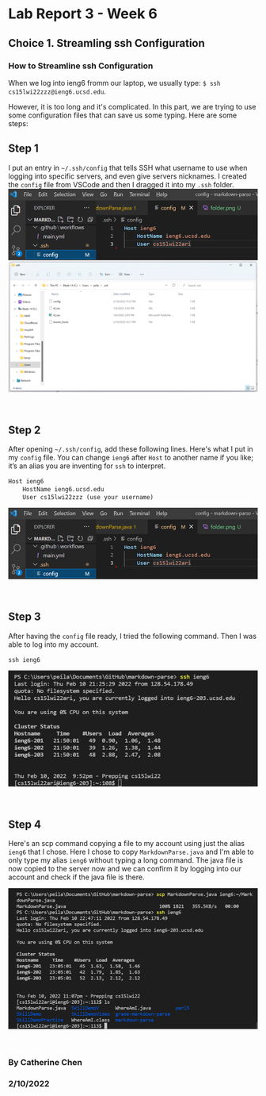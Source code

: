 # Lab Report 3 - Week 6
## Choice 1. Streamling ssh Configuration

### **How to Streamline ssh Configuration**

When we log into ieng6 fromm our laptop, we usually type: ```$ ssh cs15lwi22zzz@ieng6.ucsd.edu```.

However, it is too long and it's complicated. In this part, we are trying to use some configuration files that can save us some typing. Here are some steps:

## Step 1

I put an entry in ```~/.ssh/config``` that tells SSH what username to use when logging into specific servers, and even give servers nicknames.
I created the ```config``` file from VSCode and then I dragged it into my ```.ssh``` folder.
![Image](configfile.png)
![Image](folder.png)

<br/>

## Step 2

After opening ```~/.ssh/config```, add these following lines. Here's what I put in my ```config``` file. You can change ```ieng6``` after ```Host``` to another name if you like; it’s an alias you are inventing for ```ssh``` to interpret.
```
Host ieng6
    HostName ieng6.ucsd.edu
    User cs15lwi22zzz (use your username)
```
![Image](configfile.png)

<br/>

## Step 3

After having the ```config``` file ready, I tried the following command. Then I was able to log into my account.
```
ssh ieng6
```
![Image](login.png)

<br/>

## Step 4

Here's an scp command copying a file to my account using just the alias ```ieng6``` that I chose. Here I chose to copy ```MarkdownParse.java``` and I'm able to only type my alias ```ieng6``` without typing a long command. The java file is now copied to the server now and we can confirm it by logging into our account and check if the java file is there.

![Image](scpjava.png)



<br/>

### By Catherine Chen

### 2/10/2022
